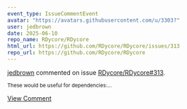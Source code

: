 ```yaml
---
event_type: IssueCommentEvent
avatar: "https://avatars.githubusercontent.com/u/3303?"
user: jedbrown
date: 2025-06-10
repo_name: RDycore/RDycore
html_url: https://github.com/RDycore/RDycore/issues/313
repo_url: https://github.com/RDycore/RDycore
---
```


<a href='https://github.com/jedbrown' target='_blank'>jedbrown</a> commented on issue <a href='https://github.com/RDycore/RDycore/issues/313' target='_blank'>RDycore/RDycore#313</a>.

<small>These would be useful for dependencies:...</small>

<a href='https://github.com/RDycore/RDycore/issues/313' target='_blank'>View Comment</a>